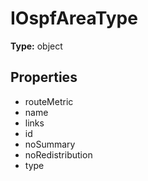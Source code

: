 # IOspfAreaType


**Type:** object

## Properties
* routeMetric
* name
* links
* id
* noSummary
* noRedistribution
* type
